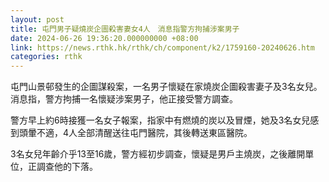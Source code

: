 ```yaml
---
layout: post
title: 屯門男子疑燒炭企圖殺害妻女4人　消息指警方拘捕涉案男子
date: 2024-06-26 19:36:20.000000000 +08:00
link: https://news.rthk.hk/rthk/ch/component/k2/1759160-20240626.htm
categories: rthk
---
```


屯門山景邨發生的企圖謀殺案，一名男子懷疑在家燒炭企圖殺害妻子及3名女兒。消息指，警方拘捕一名懷疑涉案男子，他正接受警方調查。

警方早上約6時接獲一名女子報案，指家中有燃燒的炭以及冒煙，她及3名女兒感到頭暈不適，4人全部清醒送往屯門醫院，其後轉送東區醫院。 

3名女兒年齡介乎13至16歲，警方經初步調查，懷疑是男戶主燒炭，之後離開單位，正調查他的下落。
